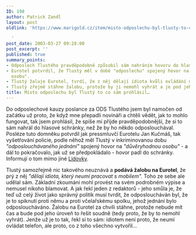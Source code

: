 ```yaml
---
ID: 198
author: Patrick Zandl
layout: post
oldlink: 'https://www.marigold.cz/item/misto-odposlechu-byl-tlusty-to-co-sam-prohlasil

  '
post_date: 2003-03-27 09:28:00
post_excerpt: ''
published: true
summary_points:
- Odposlech Tlustého pravděpodobně způsobil sám nahráním hovoru do hlasové schránky.
- Eurotel potvrdil, že Tlustý měl v době "odposlechu" spojený hovor na "důvěryhodnou
  osobu".
- Tlustý žaluje Eurotel, tvrdí, že z něj dělají idiota kvůli ovládání mobilu.
- Tlustý zřejmě stáhne žalobu, protože by ji nemohl vyhrát a je pod jeho úroveň.
title: Místo odposlechu byl Tlustý to co sám prohlásil…
---
```


<p>
Do odposlechové kauzy poslance za ODS Tlustého jsem byl namočen od začátku už proto, že když mne přepadli novináři a chtěli vědět, jak to mohlo fungovat, tak jsem prohlásil, že spíše mi přijde pravděpodobnější, že si to sám nahrál do hlasové schránky, než že by ho někdo odposlouchával. Posléze tuto domněku potvrdil jak pressmluvčí Eurotelu Jan Kučmáš, tak vyšetřování policie, podle něhož měl Tlustý v inkriminovanou dobu <EM>"odposlouchávaného jednání"</EM> spojený hovor na <EM>"důvěryhodnou osobu"</EM> - a dál to pokračovalo, jak už se předpokládalo - hovor padl do schránky. Informují o tom mimo jiné <A href="http://www.lidovky.cz/clanekdomaci.asp?r=domaci&amp;c=A030326_091114_domaci_prs" target=_blank>Lidovky</A>. </p>

<p>
Tlustý samozřejmě nic takového neuznává a <STRONG>podává žalobu na Eurotel</STRONG>, že prý z něj <EM>"dělají idiota, který neumí pracovat s mobilem".</EM> Toho ze sebe ale udělal sám. Základní zkoumání mohl provést na svém podrobném výpise a nemusel nikoho blamovat. A jak řekl jeden z redaktorů - jeho smůla je, že teď už celý život jako správný politik musí tvrdit, že odposloucháván byl, že je to spiknutí proti němu a proti včelařskému spolku, jehož jednání bylo odposloucháváno. Žalobu na Eurotel za chvíli stáhne, protože nebude mít čas a bude pod jeho úroveň to řešit soudně (tedy proto, že by to nemohl vyhrát). Jenže už je to tak, řekl si to sám: idiotem není proto, že neumí ovládat telefon, ale proto, co z toho všechno vytvořil... </p>